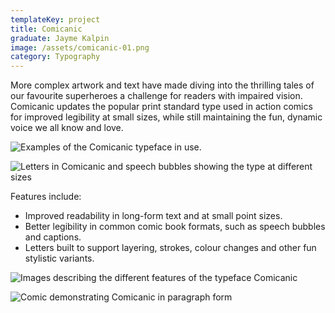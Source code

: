 ```yaml
---
templateKey: project
title: Comicanic
graduate: Jayme Kalpin
image: /assets/comicanic-01.png
category: Typography
---
```

More complex artwork and text have made diving into the thrilling tales of our favourite superheroes a challenge for readers with impaired vision. Comicanic updates the popular print standard type used in action comics for improved legibility at small sizes, while still maintaining the fun, dynamic voice we all know and love.

![Examples of the Comicanic typeface in use.](/assets/lklsdf-01.png)

![Letters in Comicanic and speech bubbles showing the type at different sizes](/assets/specimen-print-to-show-people.png)

Features include:

* Improved readability in long-form text and at small point sizes.
* Better legibility in common comic book formats, such as speech bubbles and captions.
* Letters built to support layering, strokes, colour changes and other fun stylistic variants.

![Images describing the different features of the typeface Comicanic](/assets/specimen-print-to-show-people-07.jpg)

![Comic demonstrating Comicanic in paragraph form](/assets/specimen-print-to-show-people2-02.jpg)
